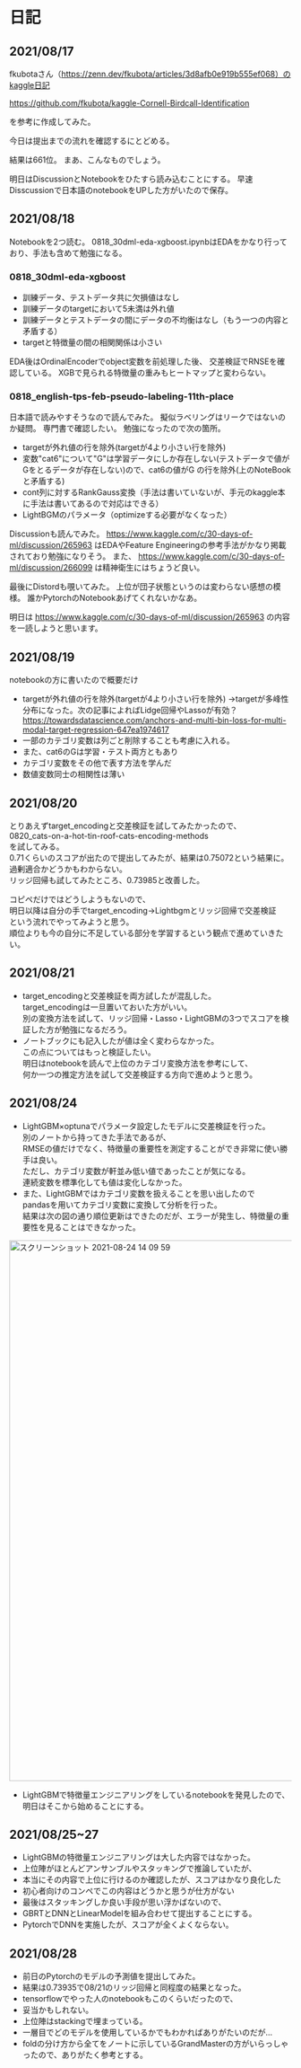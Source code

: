 # 日記

## 2021/08/17

fkubotaさん（https://zenn.dev/fkubota/articles/3d8afb0e919b555ef068）のkaggle日記

https://github.com/fkubota/kaggle-Cornell-Birdcall-Identification

を参考に作成してみた。

今日は提出までの流れを確認するにとどめる。

結果は661位。
まあ、こんなものでしょう。

明日はDiscussionとNotebookをひたすら読み込むことにする。
早速Disscussionで日本語のnotebookをUPした方がいたので保存。

## 2021/08/18

Notebookを2つ読む。
0818_30dml-eda-xgboost.ipynbはEDAをかなり行っており、手法も含めて勉強になる。
### 0818_30dml-eda-xgboost
- 訓練データ、テストデータ共に欠損値はなし
- 訓練データのtargetにおいて5未満は外れ値
- 訓練データとテストデータの間にデータの不均衡はなし（もう一つの内容と矛盾する）
- targetと特徴量の間の相関関係は小さい

EDA後はOrdinalEncoderでobject変数を前処理した後、
交差検証でRNSEを確認している。
XGBで見られる特徴量の重みもヒートマップと変わらない。

### 0818_english-tps-feb-pseudo-labeling-11th-place
日本語で読みやすそうなので読んでみた。
擬似ラベリングはリークではないのか疑問。
専門書で確認したい。
勉強になったので次の箇所。
- targetが外れ値の行を除外(targetが4より小さい行を除外)  
- 変数"cat6"について"G"は学習データにしか存在しない(テストデータで値がGをとるデータが存在しない)ので、cat6の値がG 
  の行を除外(上のNoteBookと矛盾する) 
- cont列に対するRankGauss変換（手法は書いていないが、手元のkaggle本に手法は書いてあるので対応はできる） 
- LightBGMのパラメータ（optimizeする必要がなくなった）

Discussionも読んでみた。
https://www.kaggle.com/c/30-days-of-ml/discussion/265963
はEDAやFeature Engineeringの参考手法がかなり掲載されており勉強になりそう。
また、
https://www.kaggle.com/c/30-days-of-ml/discussion/266099
は精神衛生にはちょうど良い。

最後にDistordも覗いてみた。
上位が団子状態というのは変わらない感想の模様。
誰かPytorchのNotebookあげてくれないかなあ。

明日は
https://www.kaggle.com/c/30-days-of-ml/discussion/265963
の内容を一読しようと思います。

## 2021/08/19
notebookの方に書いたので概要だけ
- targetが外れ値の行を除外(targetが4より小さい行を除外) 
  →targetが多峰性分布になった。次の記事によればLidge回帰やLassoが有効？
  https://towardsdatascience.com/anchors-and-multi-bin-loss-for-multi-modal-target-regression-647ea1974617
- 一部のカテゴリ変数は列ごと削除することも考慮に入れる。
- また、cat6のGは学習・テスト両方ともあり
- カテゴリ変数をその他で表す方法を学んだ
- 数値変数同士の相関性は薄い

## 2021/08/20
とりあえずtarget_encodingと交差検証を試してみたかったので、<br>
0820_cats-on-a-hot-tin-roof-cats-encoding-methods<br>
を試してみる。<br>
0.71くらいのスコアが出たので提出してみたが、結果は0.75072という結果に。過剰適合かどうかもわからない。<br>
リッジ回帰も試してみたところ、0.73985と改善した。<br>

コピペだけではどうしようもないので、<br>
明日以降は自分の手でtarget_encoding→Lightbgmとリッジ回帰で交差検証<br>
という流れでやってみようと思う。<br>
順位よりも今の自分に不足している部分を学習するという観点で進めていきたい。

## 2021/08/21
- target_encodingと交差検証を両方試したが混乱した。<br>
target_encodingは一旦置いておいた方がいい。<br>
別の変換方法を試して、リッジ回帰・Lasso・LightGBMの3つでスコアを検証した方が勉強になるだろう。<br>
- ノートブックにも記入したが値は全く変わらなかった。<br>
この点についてはもっと検証したい。<br>
明日はnotebookを読んで上位のカテゴリ変換方法を参考にして、<br>
何か一つの推定方法を試して交差検証する方向で進めようと思う。

## 2021/08/24
- LightGBM×optunaでパラメータ設定したモデルに交差検証を行った。<br>
別のノートから持ってきた手法であるが、<br>
RMSEの値だけでなく、特徴量の重要性を測定することができ非常に使い勝手は良い。<br>
ただし、カテゴリ変数が軒並み低い値であったことが気になる。<br>
連続変数を標準化しても値は変化しなかった。<br>
- また、LightGBMではカテゴリ変数を扱えることを思い出したので<br>
pandasを用いてカテゴリ変数に変換して分析を行った。<br>
結果は次の図の通り順位更新はできたのだが、エラーが発生し、特徴量の重要性を見ることはできなかった。

<img width="963" alt="スクリーンショット 2021-08-24 14 09 59" src="https://user-images.githubusercontent.com/78991083/130561171-c5894991-667b-4f7d-9d37-8fcc4e6f2e89.png">

- LightGBMで特徴量エンジニアリングをしているnotebookを発見したので、<br>
明日はそこから始めることにする。

## 2021/08/25~27
- LightGBMの特徴量エンジニアリングは大した内容ではなかった。
- 上位陣がほとんどアンサンブルやスタッキングで推論していたが、
- 本当にその内容で上位に行けるのか確認したが、スコアはかなり良化した
- 初心者向けのコンペでこの内容はどうかと思うが仕方がない
- 最後はスタッキングしか良い手段が思い浮かばないので、
- GBRTとDNNとLinearModelを組み合わせて提出することにする。
- PytorchでDNNを実施したが、スコアが全くよくならない。

## 2021/08/28
- 前日のPytorchのモデルの予測値を提出してみた。
- 結果は0.73935で08/21のリッジ回帰と同程度の結果となった。
- tensorflowでやった人のnotebookもこのくらいだったので、
- 妥当かもしれない。
- 上位陣はstackingで埋まっている。
- 一層目でどのモデルを使用しているかでもわかればありがたいのだが…
- foldの分け方から全てをノートに示しているGrandMasterの方がいらっしゃったので、ありがたく参考とする。
